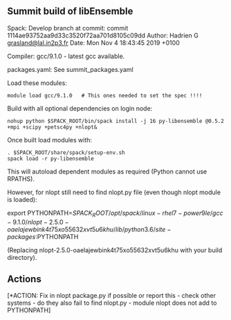 ## Summit build of libEnsemble

Spack: Develop branch at commit:
    commit 1114ae93752aa9d33c3520f72aa701d8105c09dd
    Author: Hadrien G <grasland@lal.in2p3.fr>
    Date:   Mon Nov 4 18:43:45 2019 +0100

Compiler: gcc/9.1.0 - latest gcc available.

packages.yaml: See summit_packages.yaml


Load these modules:

    module load gcc/9.1.0   # This ones needed to set the spec !!!!

Build with all optional dependencies on login node:

    nohup python $SPACK_ROOT/bin/spack install -j 16 py-libensemble @0.5.2 +mpi +scipy +petsc4py +nlopt&

Once built load modules with:

    . $SPACK_ROOT/share/spack/setup-env.sh
    spack load -r py-libensemble

This will autoload dependent modules as required (Python cannot use RPATHS).

However, for nlopt still need to find nlopt.py file (even though nlopt module is loaded):

export PYTHONPATH=$SPACK_ROOT/opt/spack/linux-rhel7-power9le/gcc-9.1.0/nlopt-2.5.0-oaelajewbink4t75xo55632xvt5u6khu/lib/python3.6/site-packages:$PYTHONPATH

(Replacing nlopt-2.5.0-oaelajewbink4t75xo55632xvt5u6khu with your build directory).

## Actions

[*ACTION: Fix in nlopt package.py if possible or report this - check other systems - do they also fail to find nlopt.py - module nlopt
does not add to PYTHONPATH]
